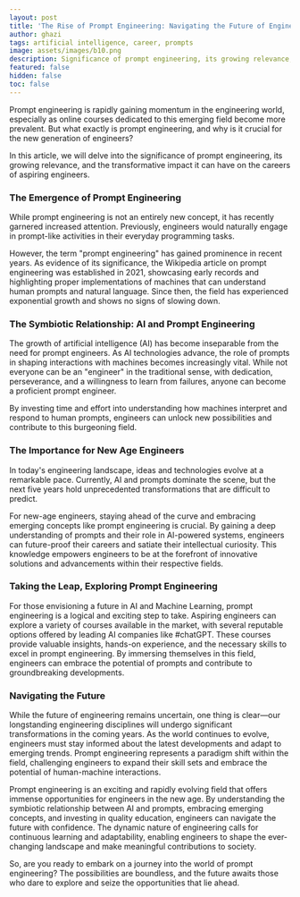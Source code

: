 ```yaml
---
layout: post
title: 'The Rise of Prompt Engineering: Navigating the Future of Engineering'
author: ghazi
tags: artificial intelligence, career, prompts
image: assets/images/b10.png
description: Significance of prompt engineering, its growing relevance, & the transformative impact it can have on the careers of engineers.
featured: false
hidden: false
toc: false
---
```


Prompt engineering is rapidly gaining momentum in the engineering world, especially as online courses dedicated to this emerging field become more prevalent. But what exactly is prompt engineering, and why is it crucial for the new generation of engineers?

In this article, we will delve into the significance of prompt engineering, its growing relevance, and the transformative impact it can have on the careers of aspiring engineers.

### The Emergence of Prompt Engineering

While prompt engineering is not an entirely new concept, it has recently garnered increased attention. Previously, engineers would naturally engage in prompt-like activities in their everyday programming tasks.

However, the term "prompt engineering" has gained prominence in recent years. As evidence of its significance, the Wikipedia article on prompt engineering was established in 2021, showcasing early records and highlighting proper implementations of machines that can understand human prompts and natural language. Since then, the field has experienced exponential growth and shows no signs of slowing down.

### The Symbiotic Relationship: AI and Prompt Engineering

The growth of artificial intelligence (AI) has become inseparable from the need for prompt engineers. As AI technologies advance, the role of prompts in shaping interactions with machines becomes increasingly vital. While not everyone can be an "engineer" in the traditional sense, with dedication, perseverance, and a willingness to learn from failures, anyone can become a proficient prompt engineer. 

By investing time and effort into understanding how machines interpret and respond to human prompts, engineers can unlock new possibilities and contribute to this burgeoning field.

### The Importance for New Age Engineers

In today's engineering landscape, ideas and technologies evolve at a remarkable pace. Currently, AI and prompts dominate the scene, but the next five years hold unprecedented transformations that are difficult to predict.

For new-age engineers, staying ahead of the curve and embracing emerging concepts like prompt engineering is crucial. By gaining a deep understanding of prompts and their role in AI-powered systems, engineers can future-proof their careers and satiate their intellectual curiosity. This knowledge empowers engineers to be at the forefront of innovative solutions and advancements within their respective fields.

### Taking the Leap, Exploring Prompt Engineering

For those envisioning a future in AI and Machine Learning, prompt engineering is a logical and exciting step to take. Aspiring engineers can explore a variety of courses available in the market, with several reputable options offered by leading AI companies like #chatGPT. These courses provide valuable insights, hands-on experience, and the necessary skills to excel in prompt engineering. By immersing themselves in this field, engineers can embrace the potential of prompts and contribute to groundbreaking developments.

### Navigating the Future

While the future of engineering remains uncertain, one thing is clear—our longstanding engineering disciplines will undergo significant transformations in the coming years. As the world continues to evolve, engineers must stay informed about the latest developments and adapt to emerging trends. Prompt engineering represents a paradigm shift within the field, challenging engineers to expand their skill sets and embrace the potential of human-machine interactions.

Prompt engineering is an exciting and rapidly evolving field that offers immense opportunities for engineers in the new age. By understanding the symbiotic relationship between AI and prompts, embracing emerging concepts, and investing in quality education, engineers can navigate the future with confidence. The dynamic nature of engineering calls for continuous learning and adaptability, enabling engineers to shape the ever-changing landscape and make meaningful contributions to society.

So, are you ready to embark on a journey into the world of prompt engineering? The possibilities are boundless, and the future awaits those who dare to explore and seize the opportunities that lie ahead.